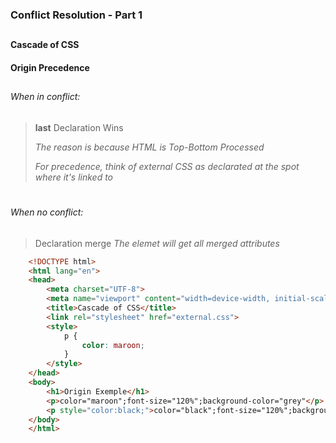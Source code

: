 ### Conflict Resolution - Part 1
##
#### Cascade of CSS
#### Origin Precedence 
##
###### When in conflict:

> **last** Declaration Wins
> 
> *The reason is because HTML is Top-Bottom Processed*
>
> *For precedence, think of external CSS as declarated at the spot where it's linked to*
#
###### When no conflict:

> Declaration merge
> *The elemet will get all merged attributes*

```html
    <!DOCTYPE html>
    <html lang="en">
    <head>
        <meta charset="UTF-8">
        <meta name="viewport" content="width=device-width, initial-scale=1.0">
        <title>Cascade of CSS</title>
        <link rel="stylesheet" href="external.css">
        <style>
            p {
                color: maroon;
            }
        </style>
    </head>
    <body>
        <h1>Origin Exemple</h1>
        <p>color="maroon";font-size="120%";background-color="grey"</p>
        <p style="color:black;">color="black";font-size="120%";background-color="grey"</p>
    </body>
    </html>
```